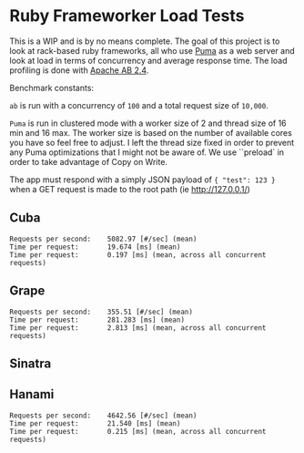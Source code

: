 # Ruby Frameworker Load Tests
This is a WIP and is by no means complete.  The goal of this project is to look at rack-based ruby frameworks, all who use [Puma](https://github.com/puma/puma) as a web server and look at load in terms of concurrency and average response time.  The load profiling is done with [Apache AB 2.4](http://httpd.apache.org/docs/current/).

Benchmark constants:

`ab` is run with a concurrency of `100` and a total request size of `10,000`.

`Puma` is run in clustered mode with a worker size of 2 and thread size of 16 min and 16 max.  The worker size is based on the number of available cores you have so feel free to adjust.  I left the thread size fixed in order to prevent any Puma optimizations that I might not be aware of.  We use ``preload` in order to take advantage of Copy on Write.

The app must respond with a simply JSON payload of `{ "test": 123 }` when a GET request is made to the root path (ie http://127.0.0.1/)

## Cuba

```
Requests per second:    5082.97 [#/sec] (mean)
Time per request:       19.674 [ms] (mean)
Time per request:       0.197 [ms] (mean, across all concurrent requests)
```


## Grape

```
Requests per second:    355.51 [#/sec] (mean)
Time per request:       281.283 [ms] (mean)
Time per request:       2.813 [ms] (mean, across all concurrent requests)
```

## Sinatra


## Hanami

```
Requests per second:    4642.56 [#/sec] (mean)
Time per request:       21.540 [ms] (mean)
Time per request:       0.215 [ms] (mean, across all concurrent requests)
```
